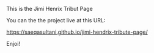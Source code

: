 This is the Jimi Henrix Tribut Page

You can the the project live at this URL:

 https://saeqasultani.github.io/jimi-hendrix-tribute-page/

Enjoi!
